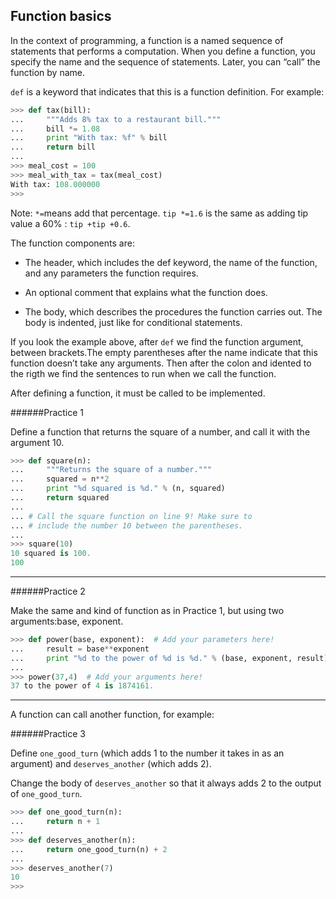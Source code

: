 ## Function basics

In the context of programming, a function is a named sequence of statements that
performs a computation. When you define a function, you specify the name and
the sequence of statements. Later, you can “call” the function by name.


`def` is a keyword that indicates that this is a function definition. For example:
```python
>>> def tax(bill):
...     """Adds 8% tax to a restaurant bill."""
...     bill *= 1.08
...     print "With tax: %f" % bill
...     return bill
...
>>> meal_cost = 100
>>> meal_with_tax = tax(meal_cost)
With tax: 108.000000
>>>
```

Note: `*=`means add that percentage. `tip *=1.6` is the same as adding tip value a 60% : `tip +tip +0.6`.

The function components are:
- The header, which includes the def keyword, the name of the function, and any parameters the function requires.

- An optional comment that explains what the function does.

- The body, which describes the procedures the function carries out. The body is indented, just like for conditional statements.

If you look the example above, after `def` we find the function argument, between brackets.The empty parentheses after the name indicate that this function doesn’t take any
arguments. Then after the colon and idented to the rigth we find the sentences to run when we call the function.

After defining a function, it must be called to be implemented.

######Practice 1

Define a function that returns the square of a number, and call it with the argument 10.
```python
>>> def square(n):
...     """Returns the square of a number."""
...     squared = n**2
...     print "%d squared is %d." % (n, squared)
...     return squared
...
... # Call the square function on line 9! Make sure to
... # include the number 10 between the parentheses.
...
>>> square(10)
10 squared is 100.
100
```
---
######Practice 2

Make the same and kind of function as in Practice 1, but using two arguments:base, exponent.
```python
>>> def power(base, exponent):  # Add your parameters here!
...     result = base**exponent
...     print "%d to the power of %d is %d." % (base, exponent, result)
...
>>> power(37,4)  # Add your arguments here!
37 to the power of 4 is 1874161.
```
---

 A function can call another function, for example:

######Practice 3

Define `one_good_turn` (which adds 1 to the number it takes in as an argument) and `deserves_another` (which adds 2).

Change the body of `deserves_another` so that it always adds 2 to the output of `one_good_turn`.

 ```python
 >>> def one_good_turn(n):
...     return n + 1
...
>>> def deserves_another(n):
...     return one_good_turn(n) + 2
...
>>> deserves_another(7)
10
>>>
```


